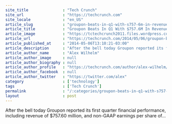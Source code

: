 ```yaml
---
site_title               : "Tech Crunch"
site_url                 : "https://techcrunch.com"
site_locale              : "en_US"
article_slug             : "groupon-beats-in-q1-with-s757-6m-in-revenue-non-gaap-eps-of-s0-01"
article_title            : "Groupon Beats In Q1 With $757.6M In Revenue, Non-GAAP EPS Of -$0.01"
article_image            : "https://tctechcrunch2011.files.wordpress.com/2014/05/screen-shot-2014-05-06-at-2-54-35-pm.png?w=731&h=312&crop=1"
article_url              : "https://techcrunch.com/2014/05/06/groupon-beats-in-q1-with-757-6m-in-revenue-non-gaap-eps-of-0-01/"
article_published_at     : "2014-05-06T13:10:21-03:00"
article_description      : "After the bell today Groupon reported its first quarter financial performance, including revenue of $757.60 million, and non-GAAP earnings per share of..."
article_author_name      : "Alex Wilhelm"
article_author_image     : null
article_author_biography : null
article_author_profile   : "https://techcrunch.com/author/alex-wilhelm/"
article_author_facebook  : null
article_author_twitter   : "https://twitter.com/alex"
category                 : ['technology']
tags                     : ['Tech Crunch']
permalink                : "/:categories/groupon-beats-in-q1-with-s757-6m-in-revenue-non-gaap-eps-of-s0-01/"
layout                   : post
---
```


After the bell today Groupon reported its first quarter financial performance, including revenue of $757.60 million, and non-GAAP earnings per share of...
